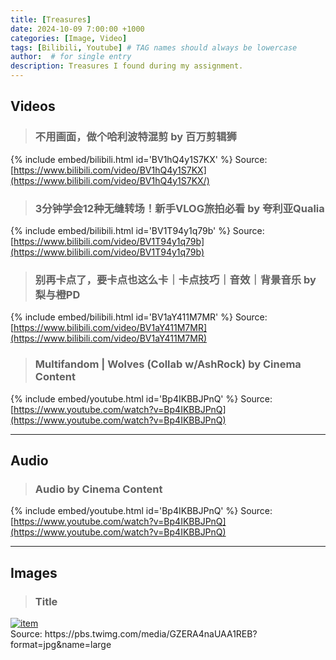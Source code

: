 ```yaml
---
title: [Treasures]
date: 2024-10-09 7:00:00 +1000
categories: [Image, Video]
tags: [Bilibili, Youtube] # TAG names should always be lowercase
author:  # for single entry
description: Treasures I found during my assignment.
---
```


## Videos
>### 不用画面，做个哈利波特混剪 by 百万剪辑狮

{% include embed/bilibili.html id='BV1hQ4y1S7KX' %}
Source: [https://www.bilibili.com/video/BV1hQ4y1S7KX](https://www.bilibili.com/video/BV1hQ4y1S7KX/)

>### 3分钟学会12种无缝转场！新手VLOG旅拍必看 by 夸利亚Qualia

{% include embed/bilibili.html id='BV1T94y1q79b' %}
Source: [https://www.bilibili.com/video/BV1T94y1q79b](https://www.bilibili.com/video/BV1T94y1q79b)

>### 别再卡点了，要卡点也这么卡｜卡点技巧｜音效｜背景音乐 by 梨与橙PD

{% include embed/bilibili.html id='BV1aY411M7MR' %}
Source: [https://www.bilibili.com/video/BV1aY411M7MR](https://www.bilibili.com/video/BV1aY411M7MR)

>### Multifandom | Wolves (Collab w/AshRock) by Cinema Content

{% include embed/youtube.html id='Bp4IKBBJPnQ' %}
Source: [https://www.youtube.com/watch?v=Bp4IKBBJPnQ](https://www.youtube.com/watch?v=Bp4IKBBJPnQ)

---
## Audio
>### Audio by Cinema Content

{% include embed/youtube.html id='Bp4IKBBJPnQ' %}
Source: [https://www.youtube.com/watch?v=Bp4IKBBJPnQ](https://www.youtube.com/watch?v=Bp4IKBBJPnQ)

---
## Images
>### Title

<div class="pswp-gallery" id="my-gallery">
  <a href="https://pbs.twimg.com/media/GZERA4naUAA1REB?format=jpg&name=large">
    <img src="https://pbs.twimg.com/media/GZERA4naUAA1REB?format=jpg&name=large" alt="item">
  </a>
</div>
Source: https://pbs.twimg.com/media/GZERA4naUAA1REB?format=jpg&name=large
